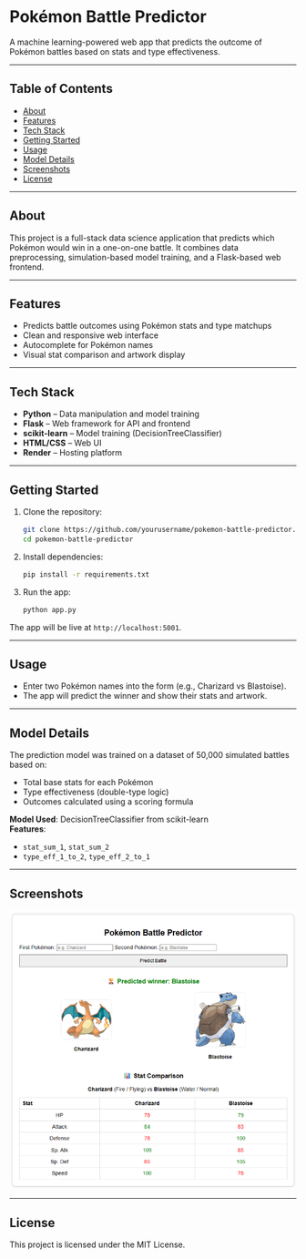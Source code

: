 # Pokémon Battle Predictor

A machine learning-powered web app that predicts the outcome of Pokémon battles based on stats and type effectiveness.

---

## Table of Contents
- [About](#about)
- [Features](#features)
- [Tech Stack](#tech-stack)
- [Getting Started](#getting-started)
- [Usage](#usage)
- [Model Details](#model-details)
- [Screenshots](#screenshots)
- [License](#license)

---

## About

This project is a full-stack data science application that predicts which Pokémon would win in a one-on-one battle. 
It combines data preprocessing, simulation-based model training, and a Flask-based web frontend.

---

## Features

- Predicts battle outcomes using Pokémon stats and type matchups
- Clean and responsive web interface
- Autocomplete for Pokémon names
- Visual stat comparison and artwork display

---

## Tech Stack

- **Python** – Data manipulation and model training
- **Flask** – Web framework for API and frontend
- **scikit-learn** – Model training (DecisionTreeClassifier)
- **HTML/CSS** – Web UI
- **Render** – Hosting platform

---

## Getting Started

1. Clone the repository:
   ```bash
   git clone https://github.com/yourusername/pokemon-battle-predictor.git
   cd pokemon-battle-predictor
   ```

2. Install dependencies:
   ```bash
   pip install -r requirements.txt
   ```

3. Run the app:
   ```bash
   python app.py
   ```

The app will be live at `http://localhost:5001`.

---

## Usage

- Enter two Pokémon names into the form (e.g., Charizard vs Blastoise).
- The app will predict the winner and show their stats and artwork.

---

## Model Details

The prediction model was trained on a dataset of 50,000 simulated battles based on:

- Total base stats for each Pokémon
- Type effectiveness (double-type logic)
- Outcomes calculated using a scoring formula

**Model Used**: DecisionTreeClassifier from scikit-learn  
**Features**:
- `stat_sum_1`, `stat_sum_2`
- `type_eff_1_to_2`, `type_eff_2_to_1`

---

## Screenshots

![App UI](screenshots/app_ui.png)

---

## License

This project is licensed under the MIT License.

